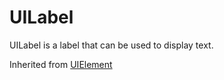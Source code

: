 # UILabel
UILabel is a label that can be used to display text.

Inherited from [UIElement](../UIElement)
